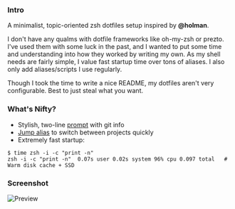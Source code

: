### Intro
A minimalist, topic-oriented zsh dotfiles setup inspired by **@holman**.

I don't have any qualms with dotfile frameworks like oh-my-zsh or prezto. I've used them with some luck in the past, and I wanted to put some time and understanding into how they worked by writing my own. As my shell needs are fairly simple, I value fast startup time over tons of aliases. I also only add aliases/scripts I use regularly.

Though I took the time to write a nice README, my dotfiles aren't very configurable. Best to just steal what you want.

### What's Nifty?
* Stylish, two-line [prompt](https://github.com/mattgreen/dotfiles/blob/master/zsh/prompt.zsh) with git info
* [Jump alias](https://github.com/mattgreen/dotfiles/blob/master/zsh/jump.zsh) to switch between projects quickly
* Extremely fast startup:
````
$ time zsh -i -c "print -n"
zsh -i -c "print -n"  0.07s user 0.02s system 96% cpu 0.097 total   # Warm disk cache + SSD
````

### Screenshot
![Preview](http://f.cl.ly/items/0Y2d2A241z1r0j2U3D1q/preview.png)

